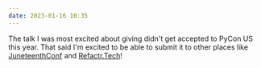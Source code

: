```yaml
---
date: 2023-01-16 10:35
---
```


The talk I was most excited about giving didn't get accepted to PyCon US this year. That said I'm excited to be able to submit it to other places like [JuneteenthConf](https://www.juneteenthconf.com) and [Refactr.Tech](https://www.refactr.tech)!
